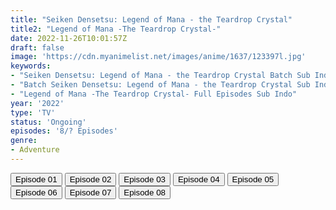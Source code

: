 ```yaml
---
title: "Seiken Densetsu: Legend of Mana - the Teardrop Crystal"
title2: "Legend of Mana -The Teardrop Crystal-"
date: 2022-11-26T10:01:57Z
draft: false
image: 'https://cdn.myanimelist.net/images/anime/1637/123397l.jpg'
keywords:
- "Seiken Densetsu: Legend of Mana - the Teardrop Crystal Batch Sub Indo"
- "Batch Seiken Densetsu: Legend of Mana - the Teardrop Crystal Sub Indo"
- "Legend of Mana -The Teardrop Crystal- Full Episodes Sub Indo"
year: '2022'
type: 'TV'
status: 'Ongoing'
episodes: '8/? Episodes'
genre:
- Adventure
---
```


<div class="d-g gg-5 gtc-r ai-c">
<button onclick="window.open('?arc=TW6HSwBFhS_20221008/1/MP4/Kuramanime-SKNDSS-01-480p-Doro','_blank')">Episode 01</button>
<button onclick="window.open('?arc=fYSjEQvUEe_20221016/2/MP4/Kuramanime-SKNDSS-02-480p-Doro','_blank')">Episode 02</button>
<button onclick="window.open('?arc=7Fi9DTx1MY_20221022/3/MP4/Kuramanime-SKNDSS-03-480p-Doro','_blank')">Episode 03</button>
<button onclick="window.open('?arc=HxivzQ7Pn1_20221029/4/MP4/Kuramanime-SKNDSS-04-480p-BGlobal','_blank')">Episode 04</button>
<button onclick="window.open('?arc=ivlDwDY5rV_20221105/5/MP4/Kuramanime-SKNDSS-05-480p-BGlobal','_blank')">Episode 05</button>
<button onclick="window.open('?arc=Vh39LJJ9Oy_20221112/6/MP4/Kuramanime-SKNDSS-06-480p-BGlobal','_blank')">Episode 06</button>
<button onclick="window.open('?arc=ibvwem6vvb_20221118_202211/7/MP4/Kuramanime-SKNDSS-07-480p-BGlobal','_blank')">Episode 07</button>
<button onclick="window.open('?arc=huIREIa90r_20221126/8/MP4/Kuramanime-SKNDSS-08-480p-BGlobal','_blank')">Episode 08</button>
</div>